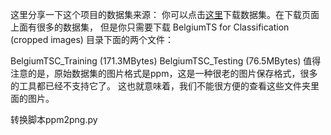 这里分享一下这个项目的数据集来源：
你可以点击[这里](https://btsd.ethz.ch/shareddata/)下载数据集。在下载页面上面有很多的数据集，
但是你只需要下载 BelgiumTS for Classification (cropped images) 目录下面的两个文件：
 
BelgiumTSC_Training (171.3MBytes)
BelgiumTSC_Testing (76.5MBytes)
值得注意的是，原始数据集的图片格式是ppm，这是一种很老的图片保存格式，很多的工具都已经不支持它了。
这也就意味着，我们不能很方便的查看这些文件夹里面的图片。

转换脚本ppm2png.py



